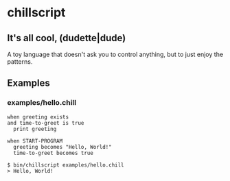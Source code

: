 # chillscript

## It's all cool, (dudette|dude)

A toy language that doesn't ask you to control anything, but to just enjoy the patterns.

## Examples

### examples/hello.chill
```
when greeting exists
and time-to-greet is true
  print greeting

when START-PROGRAM
  greeting becomes "Hello, World!"
  time-to-greet becomes true
```

```
$ bin/chillscript examples/hello.chill
> Hello, World!
```
